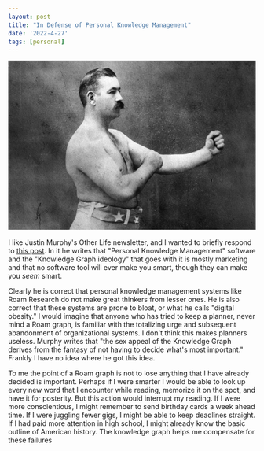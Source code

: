 ```yaml
---
layout: post
title: "In Defense of Personal Knowledge Management"
date: '2022-4-27'
tags: [personal]
---
```


![boxer](/assets/boxer.png)

I like Justin Murphy's Other Life newsletter, and I wanted to briefly respond to [this post]("https://www.otherlife.co/pkm/"). In it he writes that "Personal Knowledge Management" software and the "Knowledge Graph ideology" that goes with it is mostly marketing and that no software tool will ever make you smart, though they can make you <em>seem</em> smart.

Clearly he is correct that personal knowledge management systems like Roam Research do not make great thinkers from lesser ones. He is also correct that these systems are prone to bloat, or what he calls "digital obesity." I would imagine that anyone who has tried to keep a planner, never mind a Roam graph, is familiar with the totalizing urge and subsequent abandonment of organizational systems. I don't think this makes planners useless. Murphy writes that "the sex appeal of the Knowledge Graph derives from the fantasy of not having to decide what's most important." Frankly I have no idea where he got this idea. 

To me the point of a Roam graph is not to lose anything that I have already decided is important. Perhaps if I were smarter I would be able to look up every new word that I encounter while reading, memorize it on the spot, and have it for posterity. But this action would interrupt my reading. If I were more conscientious, I might remember to send birthday cards a week ahead time. If I were juggling fewer gigs, I might be able to keep deadlines straight. If I had paid more attention in high school, I might already know the basic outline of American history. The knowledge graph helps me compensate for these failures 